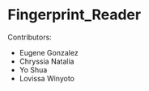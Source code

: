 # Fingerprint_Reader
Contributors:
- Eugene Gonzalez
- Chryssia Natalia
- Yo Shua
- Lovissa Winyoto

